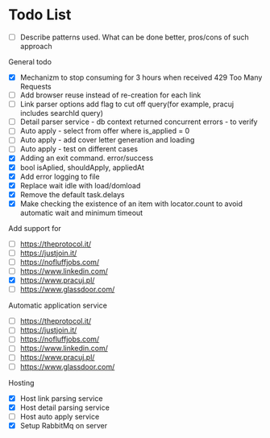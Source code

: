 # Todo List
- [ ] Describe patterns used. What can be done better, pros/cons of such approach

General todo
- [x] Mechanizm to stop consuming for 3 hours when received 429 Too Many Requests
- [ ] Add browser reuse instead of re-creation for each link
- [ ] Link parser options add flag to cut off query(for example, pracuj includes searchId query)
- [ ] Detail parser service - db context returned concurrent errors - to verify
- [ ] Auto apply - select from offer where is_applied = 0
- [ ] Auto apply - add cover letter generation and loading
- [ ] Auto apply - test on different cases
- [x] Adding an exit command. error/success
- [x] bool isAplied, shouldApply, appliedAt
- [x] Add error logging to file
- [x] Replace wait idle with load/domload
- [x] Remove the default task.delays
- [x] Make checking the existence of an item with locator.count to avoid automatic wait and minimum timeout

Add support for
- [ ] https://theprotocol.it/
- [ ] https://justjoin.it/
- [ ] https://nofluffjobs.com/
- [ ] https://www.linkedin.com/
- [x] https://www.pracuj.pl/
- [ ] https://www.glassdoor.com/
      
Automatic application service
- [ ] https://theprotocol.it/
- [ ] https://justjoin.it/
- [ ] https://nofluffjobs.com/
- [ ] https://www.linkedin.com/
- [ ] https://www.pracuj.pl/
- [ ] https://www.glassdoor.com/

Hosting
- [x] Host link parsing service
- [x] Host detail parsing service
- [ ] Host auto apply service
- [x] Setup RabbitMq on server
